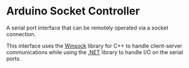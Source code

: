 # Arduino Socket Controller
A serial port interface that can be remotely operated via a socket connection. 

This interface uses the [Winsock](https://docs.microsoft.com/en-us/windows/win32/winsock/about-winsock "Winsock Documentation") 
library for C++ to handle client-server communications while using the 
[.NET](https://docs.microsoft.com/en-us/dotnet/standard/class-library-overview) library to handle I/O on the serial ports.
